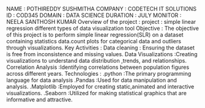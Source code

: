 NAME : POTHIREDDY SUSHMITHA 
COMPANY : CODETECH IT SOLUTIONS
ID : COD345
DOMAIN : DATA SCIENCE
DURATION : JULY
MONITOR : NEELA SANTHOSH KUMAR
Overview of the project :
project : simple linear regression different types of data visualization tool
Objective :
The objective of this project is to perform simple linear regression(SLR) on a dataset containing statistics data.count plots for categorical data and outliers through visualizations.
Key Activities :
Data cleaning : Ensuring the dataset is free from inconsistence and missing values.
Data Visualizations :Creating visualizations to understand data distribution ,trends, and relationships.
Correlation Analysis :Identifying correlations between population figures across different years.
Technologies :
.python :The primary programming language for data analysis
.Pandas :Used for data manipulation and analysis.
.Matplotlib :Employed for creating static,animated and interactive visualizations.
.Seaborn :Utilized for making statistical graphics that are informative and attractive.
